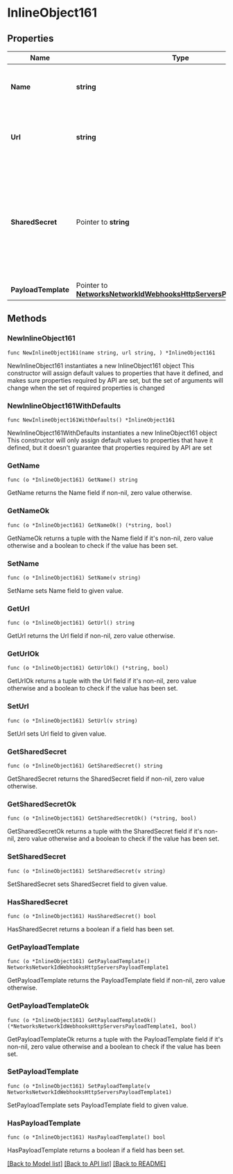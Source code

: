 # InlineObject161

## Properties

Name | Type | Description | Notes
------------ | ------------- | ------------- | -------------
**Name** | **string** | A name for easy reference to the HTTP server | 
**Url** | **string** | The URL of the HTTP server. Once set, cannot be updated. | 
**SharedSecret** | Pointer to **string** | A shared secret that will be included in POSTs sent to the HTTP server. This secret can be used to verify that the request was sent by Meraki. | [optional] 
**PayloadTemplate** | Pointer to [**NetworksNetworkIdWebhooksHttpServersPayloadTemplate1**](NetworksNetworkIdWebhooksHttpServersPayloadTemplate1.md) |  | [optional] 

## Methods

### NewInlineObject161

`func NewInlineObject161(name string, url string, ) *InlineObject161`

NewInlineObject161 instantiates a new InlineObject161 object
This constructor will assign default values to properties that have it defined,
and makes sure properties required by API are set, but the set of arguments
will change when the set of required properties is changed

### NewInlineObject161WithDefaults

`func NewInlineObject161WithDefaults() *InlineObject161`

NewInlineObject161WithDefaults instantiates a new InlineObject161 object
This constructor will only assign default values to properties that have it defined,
but it doesn't guarantee that properties required by API are set

### GetName

`func (o *InlineObject161) GetName() string`

GetName returns the Name field if non-nil, zero value otherwise.

### GetNameOk

`func (o *InlineObject161) GetNameOk() (*string, bool)`

GetNameOk returns a tuple with the Name field if it's non-nil, zero value otherwise
and a boolean to check if the value has been set.

### SetName

`func (o *InlineObject161) SetName(v string)`

SetName sets Name field to given value.


### GetUrl

`func (o *InlineObject161) GetUrl() string`

GetUrl returns the Url field if non-nil, zero value otherwise.

### GetUrlOk

`func (o *InlineObject161) GetUrlOk() (*string, bool)`

GetUrlOk returns a tuple with the Url field if it's non-nil, zero value otherwise
and a boolean to check if the value has been set.

### SetUrl

`func (o *InlineObject161) SetUrl(v string)`

SetUrl sets Url field to given value.


### GetSharedSecret

`func (o *InlineObject161) GetSharedSecret() string`

GetSharedSecret returns the SharedSecret field if non-nil, zero value otherwise.

### GetSharedSecretOk

`func (o *InlineObject161) GetSharedSecretOk() (*string, bool)`

GetSharedSecretOk returns a tuple with the SharedSecret field if it's non-nil, zero value otherwise
and a boolean to check if the value has been set.

### SetSharedSecret

`func (o *InlineObject161) SetSharedSecret(v string)`

SetSharedSecret sets SharedSecret field to given value.

### HasSharedSecret

`func (o *InlineObject161) HasSharedSecret() bool`

HasSharedSecret returns a boolean if a field has been set.

### GetPayloadTemplate

`func (o *InlineObject161) GetPayloadTemplate() NetworksNetworkIdWebhooksHttpServersPayloadTemplate1`

GetPayloadTemplate returns the PayloadTemplate field if non-nil, zero value otherwise.

### GetPayloadTemplateOk

`func (o *InlineObject161) GetPayloadTemplateOk() (*NetworksNetworkIdWebhooksHttpServersPayloadTemplate1, bool)`

GetPayloadTemplateOk returns a tuple with the PayloadTemplate field if it's non-nil, zero value otherwise
and a boolean to check if the value has been set.

### SetPayloadTemplate

`func (o *InlineObject161) SetPayloadTemplate(v NetworksNetworkIdWebhooksHttpServersPayloadTemplate1)`

SetPayloadTemplate sets PayloadTemplate field to given value.

### HasPayloadTemplate

`func (o *InlineObject161) HasPayloadTemplate() bool`

HasPayloadTemplate returns a boolean if a field has been set.


[[Back to Model list]](../README.md#documentation-for-models) [[Back to API list]](../README.md#documentation-for-api-endpoints) [[Back to README]](../README.md)


